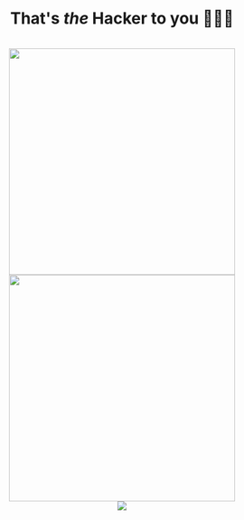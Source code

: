 <h1 align = "center"> That's <em>the</em> Hacker to you 🦹🏿‍♂️ </h1>

<p align="center">
  <br />




<a href="https://www.linkedin.com/in/amanuelawoke">
<img src="https://blog-assets.hootsuite.com/wp-content/uploads/2025/05/linkedin-for-business-9-620x151.png" width = "400">
</a>

<br />

<a href="https://devpost.com/amandotzip?ref_content=user-portfolio&ref_feature=portfolio&ref_medium=global-nav">
<img src="https://imgur.com/ASh3glw.jpg" width = "400">
</a>

<br />

<img src="https://media.giphy.com/media/8wzDNe9unxCuY/giphy.gif">

</p>


<!--
**amandotzip/amandotzip** is a ✨ _special_ ✨ repository because its `README.md` (this file) appears on your GitHub profile.

Here are some ideas to get you started:

- 🔭 I’m currently working on ...
- 🌱 I’m currently learning ...
- 👯 I’m looking to collaborate on ...
- 🤔 I’m looking for help with ...
- 💬 Ask me about ...
- 📫 How to reach me: ...
- 😄 Pronouns: ...
- ⚡ Fun fact: ...
-->
